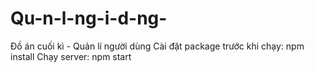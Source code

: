 # Qu-n-l-ng-i-d-ng-
Đồ án cuối kì - Quản lí người dùng 
Cài đặt package trước khi chạy:
npm install
Chạy server:
npm start

